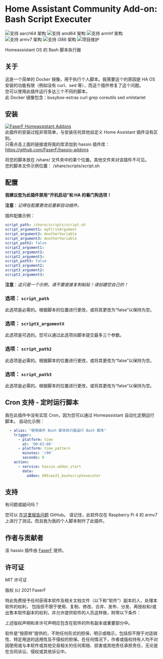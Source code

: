 # Home Assistant Community Add-on: Bash Script Executer
![支持 aarch64 架构][aarch64-shield] ![支持 amd64 架构][amd64-shield] ![支持 armhf 架构][armhf-shield] ![支持 armv7 架构][armv7-shield] ![支持 i386 架构][i386-shield]
![项目维护][maintenance-shield]

Homeassistant OS 的 Bash 脚本执行器

## 关于

这是一个简单的 Docker 镜像，用于执行个人脚本。我需要这个的原因是 HA OS 安装的功能有限（例如没有 curl、sed 等），而这个插件修复了这个问题。<br />
您可以使用此插件运行多达三个不同的脚本。<br />
此 Docker 镜像包含：busybox-extras curl grep coreutils sed xmlstarlet

## 安装

[![FaserF Homeassistant Addons](https://my.home-assistant.io/badges/supervisor_add_addon_repository.svg)](https://my.home-assistant.io/redirect/supervisor_add_addon_repository/?repository_url=https%3A%2F%2Fgithub.com%2FFaserF%2Fhassio-addons)
<br />
此插件的安装过程非常简单，与安装任何其他自定义 Home Assistant 插件没有区别。<br />
只需点击上面的链接或将我的库添加到 hassio 插件库： <https://github.com/FaserF/hassio-addons>

将您的脚本放在 /share/ 文件夹中的某个位置。其他文件夹对该插件不可见。<br />
您的脚本文件示例位置： /share/scripts/script.sh

## 配置

**我建议您为此插件禁用“开机启动”和 HA 的看门狗选项！**<br />

**注意**：_记得在配置更改后重新启动插件。_

插件配置示例：

```yaml
script_path: /share/scripts/script.sh
script_argument1: myFirstArgument
script_argument2: AnotherVariable
script_argument3: AnotherVariable
script_path2: false
script2_argument1:
script2_argument2:
script2_argument3:
script_path3: false
script3_argument2:
script3_argument2:
script3_argument3:
```

**注意**：_这只是一个示例，请不要直接复制粘贴！请创建您自己的！_

### 选项： `script_path`

此选项是必需的。根据脚本的位置进行更改，或将其更改为“false”以保持为空。

### 选项： `scriptX_argumentX`

此选项是可选的。您可以通过此选项向脚本提交最多三个参数。

### 选项： `script_path2`

此选项是必需的。根据脚本的位置进行更改，或将其更改为“false”以保持为空。

### 选项： `script_path3`

此选项是必需的。根据脚本的位置进行更改，或将其更改为“false”以保持为空。

## Cron 支持 - 定时运行脚本

我在此插件中没有实现 Cron，因为您可以通过 Homeassistant 自动化定期运行脚本。
自动化示例：<br />

```yaml
  - alias: "使用插件 Bash 脚本执行器运行 Bash 脚本"
    trigger:
      - platform: time
        at: '00:02:00'
      - platform: time_pattern
        minutes: '/90'
        seconds: 0
    action:
      - service: hassio.addon_start
        data:
          addon: 605cee21_bashscriptexecuter
```

## 支持

有问题或疑问吗？

您可以 [在这里报告问题][issue] GitHub。
请记住，此软件仅在 Raspberry Pi 4 的 armv7 上进行了测试。而且我为我的个人脚本制作了此插件。

## 作者与贡献者

该 hassio 插件由 [FaserF] 提供。

## 许可证

MIT 许可证

版权 (c) 2021 FaserF

特此免费授予任何获得本软件及相关文档文件（以下称“软件”）副本的人，处理本软件的权利， 包括但不限于使用、复制、修改、合并、发布、分发、再授权和/或出售本软件副本的权利，并允许提供软件的人员这样做，附带以下条件：

上述版权声明和本许可声明应包含在软件的所有副本或重要部分中。

软件是“按原样”提供的，不附任何形式的担保，明示或暗示，包括但不限于对适销性、特定用途的适用性及不侵权的担保。在任何情况下，作者或版权持有人均不对因使用或与本软件或其他交易相关的任何索赔、损害或其他责任承担责任，无论是在合同诉讼、侵权或其他诉讼中。

[maintenance-shield]: https://img.shields.io/maintenance/yes/2024.svg
[aarch64-shield]: https://img.shields.io/badge/aarch64-yes-green.svg
[amd64-shield]: https://img.shields.io/badge/amd64-yes-green.svg
[armhf-shield]: https://img.shields.io/badge/armhf-yes-green.svg
[armv7-shield]: https://img.shields.io/badge/armv7-yes-green.svg
[i386-shield]: https://img.shields.io/badge/i386-yes-green.svg
[FaserF]: https://github.com/FaserF/
[issue]: https://github.com/FaserF/hassio-addons/issues